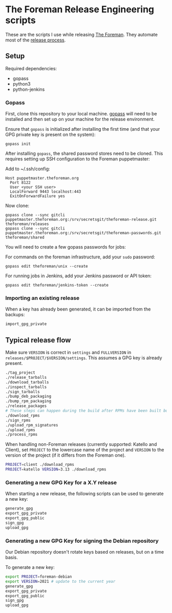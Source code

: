 # The Foreman Release Engineering scripts

These are the scripts I use while releasing [The Foreman](https://theforeman.org). They automate most of the [release process](https://github.com/theforeman/tool_belt/blob/master/procedures/foreman/release.md.erb).

## Setup

Required dependencies:

 * gopass
 * python3
 * python-jenkins

### Gopass

First, clone this repository to your local machine. [gopass](https://github.com/gopasspw/gopass) will need to be installed and then set up on your machine for the release environment.

Ensure that `gopass` is initialized after installing the first time (and that your GPG private key is present on the system):

```
gopass init
```

After installing `gopass`, the shared password stores need to be cloned. This requires setting up SSH configuration to the Foreman puppetmaster:

Add to ~/.ssh/config:

```
Host puppetmaster.theforeman.org
  Port 8122
  User <your SSH user>
  LocalForward 9443 localhost:443
  ExitOnForwardFailure yes
```

Now clone:

```
gopass clone --sync gitcli puppetmaster.theforeman.org:/srv/secretsgit/theforeman-release.git theforeman/releases
gopass clone --sync gitcli puppetmaster.theforeman.org:/srv/secretsgit/theforeman-passwords.git theforeman/shared
```

You will need to create a few gopass passwords for jobs:

For commands on the foreman infrastructure, add your `sudo` password:

```
gopass edit theforeman/unix --create
```

For running jobs in Jenkins, add your Jenkins password or API token:

```
gopass edit theforeman/jenkins-token --create
```

### Importing an existing release

When a key has already been generated, it can be imported from the backups:

```bash
import_gpg_private
```

## Typical release flow

Make sure `VERSION` is correct in `settings` and `FULLVERSION` in `releases/$PROJECT/$VERSION/settings`. This assumes a GPG key is already present.

```bash
./tag_project
./release_tarballs
./download_tarballs
./inspect_tarballs
./sign_tarballs
./bump_deb_packaging
./bump_rpm_packaging
./release_packages
# These steps can happen during the build after RPMs have been built but DEBs are still running
./download_rpms
./sign_rpms
./upload_rpm_signatures
./upload_rpms
./process_rpms
```

When handling non-Foreman releases (currently supported: Katello and Client), set `PROJECT` to the lowercase name of the project and `VERSION` to the version of the project (if it differs from the Foreman one).

```bash
PROJECT=client ./download_rpms
PROJECT=katello VERSION=3.13 ./download_rpms
```

### Generating a new GPG Key for a X.Y release

When starting a new release, the following scripts can be used to generate a new key:

```bash
generate_gpg
export_gpg_private
export_gpg_public
sign_gpg
upload_gpg
```

### Generating a new GPG Key for signing the Debian repository

Our Debian repository doesn't rotate keys based on releases, but on a time basis.

To generate a new key:

```bash
export PROJECT=foreman-debian
export VERSION=2021 # update to the current year
generate_gpg
export_gpg_private
export_gpg_public
sign_gpg
upload_gpg
```
